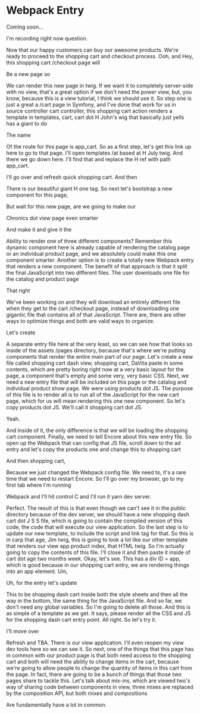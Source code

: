 # Webpack Entry

Coming soon...

I'm recording right now question.

Now that our happy customers can buy our awesome products. We're ready to proceed to
the shopping cart and checkout process. Ooh, and Hey, this shopping cart /checkout
page will

Be a new page so

We can render this new page in twig. If we want it to completely server-side with no
view, that's a great option if we don't need the power view, but, you know, because
this is a view tutorial, I think we should use it. So step one is just a great a
/cart page in Symfony, and I've done that work for us in source controller cart
controller, this shopping cart action renders a template in templates, cart, cart dot
H John's wig that basically just yells has a giant to do

The name

Of the route for this page is app_cart. So as a first step, let's get this link up
here to go to that page. I'll open templates /at based at H July twig. And there we
go down here. I'll find that and replace the H ref with path app_cart.

I'll go over and refresh quick shopping cart. And then

There is our beautiful giant H one tag. So next let's bootstrap a new component for
this page,

But wait for this new page, are we going to make our

Chronics dot view page even smarter

And make it and give it the

Ability to render one of three different components? Remember this dynamic component
here is already capable of rendering the catalog page or an individual product page,
and we absolutely could make this one component smarter. Another option is to create
a totally new Webpack entry that renders a new component. The benefit of that
approach is that it split the final JavaScript into two different files. The user
downloads one file for the catalog and product page

That right

We've been working on and they will download an entirely different file when they get
to the cart /checkout page, instead of downloading one gigantic file that contains
all of that JavaScript. There are, there are other ways to optimize things and both
are valid ways to organize.

Let's create

A separate entry file here at the very least, so we can see how that looks so inside
of the assets /pages directory, because that's where we're putting components that
render the entire main part of our page. Let's create a new file called shopping cart
dash view, shopping cart, DaVita paste in some contents, which are pretty boring
right now at a very basic layout for the page, a component that's empty and some
very, very basic CSS. Next, we need a new entry file that will be included on this
page or the catalog and individual product show page. We were using products dot JS.
The purpose of this file is to render all is to run all of the JavaScript for the new
cart page, which for us will mean rendering this one new component. So let's copy
products dot JS. We'll call it shopping cart dot JS.

Yeah.

And inside of it, the only difference is that we will be loading the shopping cart
component. Finally, we need to tell Encore about this new entry file. So open up the
Webpack that can config that JS file, scroll down to the ad entry and let's copy the
products one and change this to shopping cart

And then shopping cart,

Because we just changed the Webpack config file. We need to, it's a rare time that we
need to restart Encore. So I'll go over my browser, go to my first tab where I'm
running

Webpack and I'll hit control C and I'll run it yarn dev server.

Perfect. The result of this is that even though we can't see it in the public
directory because of the dev server, we should have a new shopping dash cart dot J S
S file, which is going to contain the compiled version of this code, the code that
will execute our view application. So the last step is to update our new template, to
include the script and link tag for that. So this is in carp that age, Jim twig, this
is going to look a lot like our other template that renders our view app product
index, that HTML twig. So I'm actually going to copy the contents of this file. I'll
close it and then paste it inside of cart dot age two months week. Okay, let's see.
This has a div ID = app, which is good because in our shopping cart entry, we are
rendering things into an app element. Um,

Uh, for the entry let's update

This to be shopping dash cart inside both the style sheets and then all the way in
the bottom, the same thing for the JavaScript file. And so far, we don't need any
global variables. So I'm going to delete all those. And this is as simple of a
template as we get. It says, please render all the CSS and JS for the shopping dash
cart entry point. All right. So let's try it.

I'll move over

Refresh and TBA. There is our view application. I'll even reopen my view dev tools
here so we can see it. So next, one of the things that this page has in common with
our product page is that both need access to the shopping cart and both will need the
ability to change items in the cart, because we're going to allow people to change
the quantity of items in this cart from the page. In fact, there are going to be a
bunch of things that those two pages share to tackle this. Let's talk about mix-ins,
which are viewed two's way of sharing code between components in view, three mixes
are replaced by the composition API, but both mixes and compositions

Are fundamentally have a lot in common.

